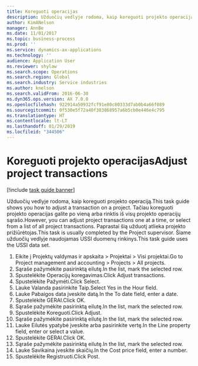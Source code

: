```yaml
---
title: Koreguoti operacijas
description: Užduočių vedlyje rodoma, kaip koreguoti projekto operaciją.
author: KimANelson
manager: AnnBe
ms.date: 11/01/2017
ms.topic: business-process
ms.prod: ''
ms.service: dynamics-ax-applications
ms.technology: ''
audience: Application User
ms.reviewer: shylaw
ms.search.scope: Operations
ms.search.region: Global
ms.search.industry: Service industries
ms.author: knelson
ms.search.validFrom: 2016-06-30
ms.dyn365.ops.version: AX 7.0.0
ms.openlocfilehash: 922914a50932fcf91e80c80333d7ab0b4a66f089
ms.sourcegitcommit: 0f530e5f72a40f383868957a6b5cb0e446e4c795
ms.translationtype: HT
ms.contentlocale: lt-LT
ms.lasthandoff: 01/29/2019
ms.locfileid: "344506"
---
```

# <a name="adjust-project-transactions"></a><span data-ttu-id="daed1-103">Koreguoti projekto operacijas</span><span class="sxs-lookup"><span data-stu-id="daed1-103">Adjust project transactions</span></span>

[!include [task guide banner](../../includes/task-guide-banner.md)]

<span data-ttu-id="daed1-104">Užduočių vedlyje rodoma, kaip koreguoti projekto operaciją.</span><span class="sxs-lookup"><span data-stu-id="daed1-104">This task guide shows you how to adjust a transaction on a project.</span></span> <span data-ttu-id="daed1-105">Tačiau koreguoti projekto operacijas galite po vieną arba rinktis iš visų projekto operacijų sąrašo.</span><span class="sxs-lookup"><span data-stu-id="daed1-105">However, you can adjust project transactions one at a time, or select from a list of all project transactions.</span></span> <span data-ttu-id="daed1-106">Paprastai šią užduotį atlieka projekto prižiūrėtojas.</span><span class="sxs-lookup"><span data-stu-id="daed1-106">This task is usually completed by the Project supervisor.</span></span> <span data-ttu-id="daed1-107">Šiame užduočių vedlyje naudojamas USSI duomenų rinkinys.</span><span class="sxs-lookup"><span data-stu-id="daed1-107">This task guide uses the USSI data set.</span></span>

1. <span data-ttu-id="daed1-108">Eikite į Projektų valdymas ir apskaita > Projektai > Visi projektai.</span><span class="sxs-lookup"><span data-stu-id="daed1-108">Go to Project management and accounting > Projects > All projects.</span></span> 
2. <span data-ttu-id="daed1-109">Sąraše pažymėkite pasirinktą eilutę.</span><span class="sxs-lookup"><span data-stu-id="daed1-109">In the list, mark the selected row.</span></span> 
3. <span data-ttu-id="daed1-110">Spustelėkite Operacijų koregavimas.</span><span class="sxs-lookup"><span data-stu-id="daed1-110">Click Adjust transactions.</span></span> 
4. <span data-ttu-id="daed1-111">Spustelėkite Pažymėti.</span><span class="sxs-lookup"><span data-stu-id="daed1-111">Click Select.</span></span> 
5. <span data-ttu-id="daed1-112">Lauke Valanda pasirinkite Taip.</span><span class="sxs-lookup"><span data-stu-id="daed1-112">Select Yes in the Hour field.</span></span> 
6. <span data-ttu-id="daed1-113">Lauke Pabaigos data įveskite datą.</span><span class="sxs-lookup"><span data-stu-id="daed1-113">In the To date field, enter a date.</span></span> 
7. <span data-ttu-id="daed1-114">Spustelėkite GERAI.</span><span class="sxs-lookup"><span data-stu-id="daed1-114">Click OK.</span></span> 
8. <span data-ttu-id="daed1-115">Sąraše pažymėkite pasirinktą eilutę.</span><span class="sxs-lookup"><span data-stu-id="daed1-115">In the list, mark the selected row.</span></span> 
9. <span data-ttu-id="daed1-116">Spustelėkite Koreguoti.</span><span class="sxs-lookup"><span data-stu-id="daed1-116">Click Adjust.</span></span> 
10. <span data-ttu-id="daed1-117">Sąraše pažymėkite pasirinktą eilutę.</span><span class="sxs-lookup"><span data-stu-id="daed1-117">In the list, mark the selected row.</span></span> 
11. <span data-ttu-id="daed1-118">Lauke Eilutės ypatybė įveskite arba pasirinkite vertę.</span><span class="sxs-lookup"><span data-stu-id="daed1-118">In the Line property field, enter or select a value.</span></span> 
12. <span data-ttu-id="daed1-119">Spustelėkite GERAI.</span><span class="sxs-lookup"><span data-stu-id="daed1-119">Click OK.</span></span> 
13. <span data-ttu-id="daed1-120">Sąraše pažymėkite pasirinktą eilutę.</span><span class="sxs-lookup"><span data-stu-id="daed1-120">In the list, mark the selected row.</span></span> 
14. <span data-ttu-id="daed1-121">Lauke Savikaina įveskite skaičių.</span><span class="sxs-lookup"><span data-stu-id="daed1-121">In the Cost price field, enter a number.</span></span> 
15. <span data-ttu-id="daed1-122">Spustelėkite Registruoti.</span><span class="sxs-lookup"><span data-stu-id="daed1-122">Click Post.</span></span> 
